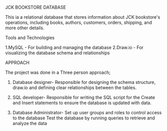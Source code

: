 JCK BOOKSTORE DATABASE


This ia a relational database that stores information about JCK bookstore's operations, including books, authors, customers, orders, shipping, and more other details.  

Tools and Technologies

1.MySQL - For building and managing the database
2.Draw.io - For visualizing the database schema and relationships

APPROACH

The project was done in a Three person approach;
1. Database designer- Responsible for designing the schema structure, draw.io and defining clear relationships between the tables.
 
2. SQL developer- Responsible for writing the SQL script for the Create and Insert statements to ensure the database is updated with data.

3. Database Administrator- Set up user groups and roles to control access to the database
Test the database by running queries to retrieve and analyze the data





